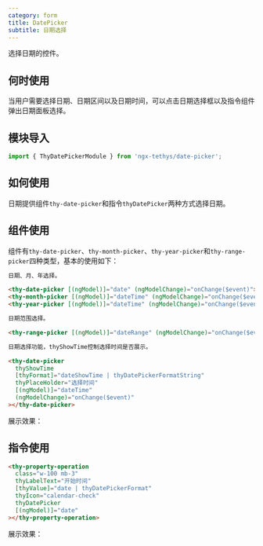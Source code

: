 ```yaml
---
category: form
title: DatePicker
subtitle: 日期选择
---
```

<alert>选择日期的控件。</alert>

## 何时使用

当用户需要选择日期、日期区间以及日期时间，可以点击日期选择框以及指令组件弹出日期面板选择。
## 模块导入
```ts
import { ThyDatePickerModule } from 'ngx-tethys/date-picker';

```
## 如何使用

日期提供组件`thy-date-picker`和指令`thyDatePicker`两种方式选择日期。

## 组件使用

组件有`thy-date-picker`、`thy-month-picker`、`thy-year-picker`和`thy-range-picker`四种类型，基本的使用如下：

```html
日期、月、年选择。

<thy-date-picker [(ngModel)]="date" (ngModelChange)="onChange($event)"></thy-date-picker>
<thy-month-picker [(ngModel)]="dateTime" (ngModelChange)="onChange($event)"></thy-month-picker>
<thy-year-picker [(ngModel)]="dateTime" (ngModelChange)="onChange($event)"></thy-year-picker>

日期范围选择。

<thy-range-picker [(ngModel)]="dateRange" (ngModelChange)="onChange($event)"></thy-range-picker>

日期选择功能，thyShowTime控制选择时间是否展示。

<thy-date-picker
  thyShowTime
  [thyFormat]="dateShowTime | thyDatePickerFormatString"
  thyPlaceHolder="选择时间"
  [(ngModel)]="dateTime"
  (ngModelChange)="onChange($event)"
></thy-date-picker>

```
展示效果：
<example name="thy-date-picker-basic-example" inline>

## 指令使用

```html
<thy-property-operation
  class="w-100 mb-3"
  thyLabelText="开始时间"
  [thyValue]="date | thyDatePickerFormat"
  thyIcon="calendar-check"
  thyDatePicker
  [(ngModel)]="date"
></thy-property-operation>
```
展示效果：

<example name="thy-date-picker-directive-example" inline>
